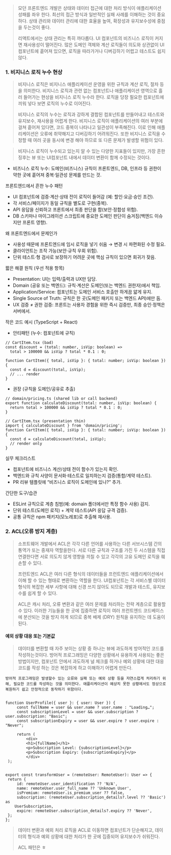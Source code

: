 > 모던 프론트엔드 개발은 상태와 데이터 접근에 대한 처리 방식이 애플리케이션 성패를 좌우 한다.
> 최선의 접근 방식과 일반적인 실패 사례를 이해하는 것이 중요하다. 상태 관리와 데이터 관리에 대한 효율을 높여, 확장성과 유지보수성에 중점을 두는것이 좋다.
> 
> 리액트에서는 상태 관리는 특히 까다롭다. UI 컴포넌트의 비즈니스 로직이 커지면 재사용성이 떨어진다. 많은 도메인 객체와 계산 로직들이 의도와 상관없이 UI 컴포넌트에 흩어져 있으면, 로직을 따라가거나 디버깅하기 어렵고 테스트도 쉽지 않다.


### 1. 비지니스 로직 누수 현상

> 비지니스 로직은 비지니스 애플리케이션 운영을 위한 규칙과 계산 로직, 절차 등을 의미한다.
> 비지니스 로직과 관련 없는 컴포넌트나 애플리케이션 영역으로 흘러 들어가는 현상을 비지니스 로직 누수라 한다. 로직을 당장 필요한 컴포넌트에 끼워 넣다 보면 로직의 누수로 이어진다.
> 
> 비지니스 로직의 누수는 로직과 강하게 결합된 컴포넌트를 만들어내고 테스트와 유지보수, 재사용을 어렵게 한다. 비지니스 로직이 애플리케이션의 여러 부분에 걸쳐 흩어져 있다면, 코드 중복이 나타나고 일관성이 부족해진다. 이로 인해 애플리케이션은 오류에 취약해지고 디버깅하기 어려워진다. 또한 비지니스 로직을 수정할 때 여러 곳을 동시에 변경 해야 하므로 또 다른 문제가 발생할 위험이 있다.

> 비지니스 로직이 누수되고 있는지 알 수 있는 다양한 지표들이 있지만, 가장 흔한 징후는 뷰 또는 UI컴포넌트 내에서 데이터 변환이 함께 수정되는 것이다.


- 비즈니스 로직 누수: 도메인(비즈니스) 규칙이 프론트엔드, DB, 인프라 등 권한이 약한 곳에 흩어져 중복·일관성 문제를 만드는 것.

프론트엔드에서 흔한 누수 패턴

- UI 컴포넌트에 검증·계산·상태 전이 로직이 들어감 (예: 할인·요금·승인 조건).
- 각 서비스/페이지가 동일 규칙을 별도로 구현(중복).
- API 응답을 신뢰하고 프론트에서 최종 판단을 함(보안·정합성 위험).
- DB 스키마나 마이그레이션 스크립트에 중요한 도메인 판단이 숨겨짐(백엔드 이슈지만 프론트 영향).

왜 프론트엔드에서 문제인가

- 사용성 때문에 프론트엔드에 임시 로직을 넣기 쉬움 → 변경 시 파편화된 수정 필요.
- 클라이언트는 조작 가능(보안·규칙 우회 위험).
- 단위 테스트·형 검사로 보장하기 어려운 곳에 핵심 규칙이 있으면 회귀가 잦음.

짧은 해결 원칙 (우선 적용 항목)

- Presentation: UI는 입력/출력과 UX만 담당.
- Domain (공유 또는 백엔드): 규칙·계산은 도메인(또는 백엔드 권한자)에서 책임.
- Application/Service: 컴포넌트는 도메인 서비스 호출만 하게끔 얇게 유지.
- Single Source of Truth: 규칙은 한 곳(도메인 패키지 또는 백엔드 API)에만 둠.
- UX 검증 ≠ 권한 검증: 프론트는 사용자 경험을 위한 즉시 검증만, 최종 승인·정책은 서버에서.

작은 코드 예시 (TypeScript + React)

- 안티패턴 (누수: 컴포넌트에 규칙)

``` tsx
// CartItem.tsx (bad)
const discount = (total: number, isVip: boolean) =>
  total > 100000 && isVip ? total * 0.1 : 0;

function CartItem({ total, isVip }: { total: number; isVip: boolean }) {
  const d = discount(total, isVip);
  // ... render
}
```

- 권장 (규칙을 도메인/공유로 추출)

``` tsx
// domain/pricing.ts (shared lib or call backend)
export function calculateDiscount(total: number, isVip: boolean) {
  return total > 100000 && isVip ? total * 0.1 : 0;
}

// CartItem.tsx (presentation thin)
import { calculateDiscount } from 'domain/pricing';
function CartItem({ total, isVip }: { total: number; isVip: boolean }) {
  const d = calculateDiscount(total, isVip);
  // render only
}
```

실무 체크리스트 
- 컴포넌트에 비즈니스 계산/상태 전이 함수가 있는지 확인.
- 백엔드와 규칙 사양이 문서화·테스트로 일치하는지 검증(통합/계약 테스트).
- PR 리뷰 템플릿에 “비즈니스 로직이 도메인에 있나?” 추가.

간단한 도구/습관

- ESLint 규칙으로 계층 침범(예: domain 폴더에서만 특정 함수 사용) 감지.
- 단위 테스트(도메인 로직) + 계약 테스트(API 응답 규격 검증).
- 공통 규칙은 npm 패키지(모노레포)로 추출해 재사용.

### 2. ACL(오류 방지 계층)

> 소프트웨어 개발에서 ACL은 각각 다른 언어를 사용하는 다른 서브시스템 간의 통역가 또는 중재자 역할을한다.
> 서로 다른 규칙과 구조를 가진 두 시스템을 직접 연결한다면 서로 의도치 않게 영향을 끼칠 수 있고 각각의 고유 도메인 로직을 훼손할 수 있다.
> 
> 프런트엔드 ACL은 여러 다른 형식의 데이터들을 프런트엔드 애플리케이션에서 이해 할 수 있는 형태로 변환하는 역할을 한다. UI컴포넌트는 각 서비스별 데이터 형식의 복잡한 세부 사항에 대해 신경 쓰지 않아도 되므로 개발과 테스트, 유지보수를 쉽게 할 수 있다.
> 
> ACL은 캐시 처리, 오류 변환과 같은 여러 문제를 처리하는 전략 계층으로 활용할 수 있다.
> 이러한 기능들을 한 곳에 집중하면 로직이 여러 프런트엔드 코드베이스에 분산되는 것을 방지 하게 되므로 중복 배제 (DRY) 원칙을 유지하는 데 도움이 된다.

#### 예외 상황 대응 또는 기본값

> 데이터를 변환할 때 자주 보이는 상황 중 하나는 뷰에 과도하게 방어적인 코드를 작성하는것이다.
> 방어적 프로그래밍은 다양한 상황에서 유용하게 사용되는 좋은 방법이지만, 컴포넌트 안에서 과도하게 널 체크를 하거나 예외 상황에 대한 대응 코드를 작성 하는 것은 복잡하게 하고 이해하기 어렵게 만든다.

`방어적 프로그래밍은 발생할수 있는 오류와 실패 또는 예외 상황 등을 자연스럽게 처리하기 위해, 필요한 코드를 작성하는 것을 의미한다. 애플리케이션이 예상치 못한 상황에서도 정상으로 복원하기 쉽고 안정적으로 동작하기 위함이다.`


``` tsx

function UserProfile({ user }: { user: User }) {
	 const fullName = user && user.name ? user.name : "Loading…";
	 const subscriptionLevel = user && user.subscription ? user.subscription: "Basic";
	 const subscriptionExpiry = user && user.expire ? user.expire : "Never";
	 
	 return (
		 <div>
		 <h1>{fullName}</h1>
		 <p>Subscription Level: {subscriptionLevel}</p>
		 <p>Subscription Expiry: {subscriptionExpiry}</p>
		 </div>
 );

```

``` tsx

export const transformUser = (remoteUser: RemoteUser): User => {
 return {
	 id: remoteUser.user_identification ?? 'N/A',
	 name: remoteUser.user_full_name ?? 'Unknown User',
	 isPremium: remoteUser.is_premium_user ?? false,
	 subscription: (remoteUser.subscription_details?.level ?? 'Basic') as 
	UserSubscription,
	 expire: remoteUser.subscription_details?.expiry ?? 'Never',
 };
};

```

> 데이터 변환과 예외 처리 로직을 ACL로 이동하면 컴포넌트가 단순해지고, 데이터의 형식과 예외 상황에 대한 처리가 한 곳에 집중되어 유지보수가 쉬워진다.
> 
> ACL 패턴은 ㅎ